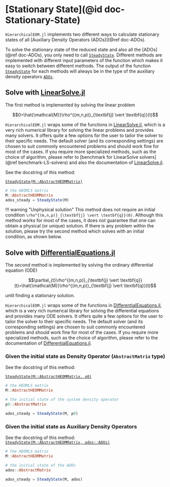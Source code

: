 # [Stationary State](@id doc-Stationary-State)
`HierarchicalEOM.jl` implements two different ways to calculate stationary states of all [Auxiliary Density Operators (ADOs)](@ref doc-ADOs).

To solve the stationary state of the reduced state and also all the [ADOs](@ref doc-ADOs), you only need to call [`SteadyState`](@ref). Different methods are implemented with different input parameters of the function which makes it easy to switch between different methods. The output of the function [`SteadyState`](@ref) for each methods will always be in the type of the auxiliary density operators [`ADOs`](@ref).

## Solve with [LinearSolve.jl](http://linearsolve.sciml.ai/stable/)
The first method is implemented by solving the linear problem
```math
0=\hat{\mathcal{M}}\rho^{(m,n,p)}_{\textbf{j} \vert \textbf{q}}(t)
```

`HierarchicalEOM.jl` wraps some of the functions in [LinearSolve.jl](http://linearsolve.sciml.ai/stable/), which is a very rich numerical library for solving the linear problems and provides many solvers. It offers quite a few options for the user to tailor the solver to their specific needs. The default solver (and its corresponding settings) are chosen to suit commonly encountered problems and should work fine for most of the cases. If you require more specialized methods, such as the choice of algorithm, please refer to [benchmark for LinearSolve solvers](@ref benchmark-LS-solvers) and also the documentation of [LinearSolve.jl](http://linearsolve.sciml.ai/stable/).

See the docstring of this method:  

[`SteadyState(M::AbstractHEOMMatrix)`](@ref)

```julia
# the HEOMLS matrix
M::AbstractHEOMMatrix  
ados_steady = SteadyState(M)
```
!!! warning "Unphysical solution"
    This method does not require an initial condition ``\rho^{(m,n,p)}_{\textbf{j} \vert \textbf{q}}(0)``. Although this method works for most of the cases, it does not guarantee that one can obtain a physical (or unique) solution. If there is any problem within the solution, please try the second method which solves with an initial condition, as shown below.

## Solve with [DifferentialEquations.jl](https://diffeq.sciml.ai/stable/)
The second method is implemented by solving the ordinary differential equation (ODE)
```math
\partial_{t}\rho^{(m,n,p)}_{\textbf{j} \vert \textbf{q}}(t)=\hat{\mathcal{M}}\rho^{(m,n,p)}_{\textbf{j} \vert \textbf{q}}(t)
```
until finding a stationary solution.

`HierarchicalEOM.jl` wraps some of the functions in [DifferentialEquations.jl](https://diffeq.sciml.ai/stable/), which is a very rich numerical library for solving the differential equations and provides many ODE solvers. It offers quite a few options for the user to tailor the solver to their specific needs. The default solver (and its corresponding settings) are chosen to suit commonly encountered problems and should work fine for most of the cases. If you require more specialized methods, such as the choice of algorithm, please refer to the documentation of [DifferentialEquations.jl](https://diffeq.sciml.ai/stable/).


### Given the initial state as Density Operator (`AbstractMatrix` type)
See the docstring of this method:  

[`SteadyState(M::AbstractHEOMMatrix, ρ0)`](@ref)

```julia
# the HEOMLS matrix
M::AbstractHEOMMatrix  

# the initial state of the system density operator
ρ0::AbstractMatrix

ados_steady = SteadyState(M, ρ0)
```

### Given the initial state as Auxiliary Density Operators
See the docstring of this method:  
[`SteadyState(M::AbstractHEOMMatrix, ados::ADOs)`](@ref)

```julia
# the HEOMLS matrix
M::AbstractHEOMMatrix  

# the initial state of the ADOs
ados::AbstractMatrix

ados_steady = SteadyState(M, ados)
```
